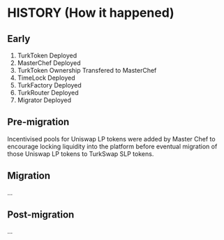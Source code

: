 # HISTORY (How it happened)

## Early

1. TurkToken Deployed
2. MasterChef Deployed
3. TurkToken Ownership Transfered to MasterChef
4. TimeLock Deployed
5. TurkFactory Deployed
6. TurkRouter Deployed
7. Migrator Deployed

## Pre-migration

Incentivised pools for Uniswap LP tokens were added by Master Chef to encourage locking liquidity into the platform before eventual migration of those Uniswap LP tokens to TurkSwap SLP tokens.

## Migration

...

## Post-migration

...
